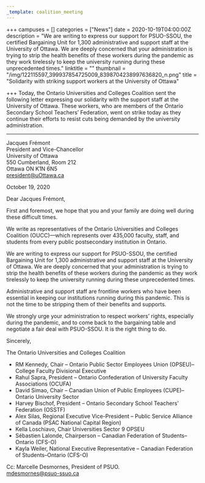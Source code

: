 ```yaml
---
_template: coalition_meeting
---
```





+++
campuses = []
categories = ["News"]
date = 2020-10-19T04:00:00Z
description = "We are writing to express our support for PSUO-SSOU, the certified Bargaining Unit for 1,300 administrative and support staff at the University of Ottawa. We are deeply concerned that your administration is trying to strip the health benefits of these workers during the pandemic as they work tirelessly to keep the university running during these unprecedented times."
linktitle = ""
thumbnail = "/img/122115597_399937854725009_8398704238997636820_n.png"
title = "Solidarity with striking support workers at the University of Ottawa"

+++
Today, the Ontario Universities and Colleges Coalition sent the following letter expressing our solidarity with the support staff at the University of Ottawa. These workers, who are members of the Ontario Secondary School Teachers’ Federation, went on strike today as they continue their efforts to resist cuts being demanded by the university administration.

***

Jacques Frémont  
President and Vice-Chancellor  
University of Ottawa  
550 Cumberland, Room 212  
Ottawa ON K1N 6N5  
[president@uOttawa.ca](mailto:president@uOttawa.ca)

October 19, 2020

Dear Jacques Frémont,

First and foremost, we hope that you and your family are doing well during these difficult times.

We write as representatives of the Ontario Universities and Colleges Coalition (OUCC)—which represents over 435,000 faculty, staff, and students from every public postsecondary institution in Ontario.

We are writing to express our support for PSUO-SSOU, the certified Bargaining Unit for 1,300 administrative and support staff at the University of Ottawa. We are deeply concerned that your administration is trying to strip the health benefits of these workers during the pandemic as they work tirelessly to keep the university running during these unprecedented times.

Administrative and support staff are frontline workers who have been essential in keeping our institutions running during this pandemic. This is not the time to be stripping them of their benefits and supports.

We strongly urge your administration to respect workers’ rights, especially during the pandemic, and to come back to the bargaining table and negotiate a fair deal with PSUO-SSOU. It is the right thing to do.

Sincerely,

The Ontario Universities and Colleges Coalition

* RM Kennedy, Chair – Ontario Public Sector Employees Union (OPSEU)–College Faculty Divisional Executive
* Rahul Sapra, President – Ontario Confederation of University Faculty Associations (OCUFA)
* David Simao, Chair – Canadian Union of Public Employees (CUPE)–Ontario University Sector
* Harvey Bischof, President – Ontario Secondary School Teachers’ Federation (OSSTF)
* Alex Silas, Regional Executive Vice-President – Public Service Alliance of Canada (PSAC National Capital Region)
* Kella Loschiavo, Chair Universities Sector 9 OPSEU
* Sébastien Lalonde, Chairperson – Canadian Federation of Students–Ontario (CFS-O)
* Kayla Weiler, National Executive Representative – Canadian Federation of Students–Ontario (CFS-O)

Cc: Marcelle Desmornes, President of PSUO.  
[mdesmornes@psuo-ssuo.ca](mailto:mdesmornes@psuo-ssuo.ca)
